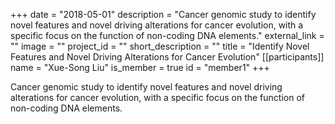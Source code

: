 +++
date = "2018-05-01"
description = "Cancer genomic study to identify novel features and novel driving alterations for cancer evolution, with a specific focus on the function of non-coding DNA elements."
external_link = ""
image = ""
project_id = ""
short_description = ""
title = "Identify Novel Features and Novel Driving Alterations for Cancer Evolution"
[[participants]]
    name = "Xue-Song Liu"
    is_member = true
    id = "member1"
+++


Cancer genomic study to identify novel features and novel driving alterations for cancer evolution, with a specific focus on the function of non-coding DNA elements.